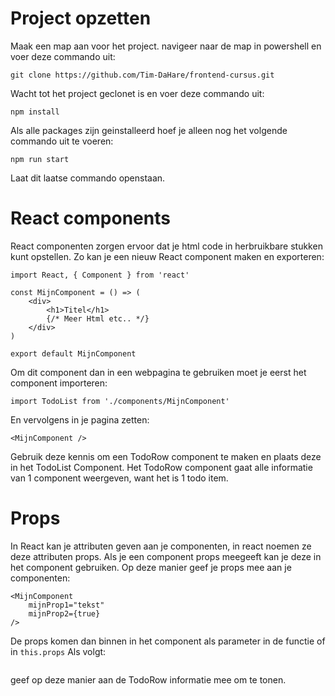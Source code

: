 # Project opzetten
Maak een map aan voor het project.
navigeer naar de map in powershell en voer deze commando uit: 
```
git clone https://github.com/Tim-DaHare/frontend-cursus.git
```
Wacht tot het project geclonet is en voer deze commando uit: 
```
npm install
```
Als alle packages zijn geinstalleerd hoef je alleen nog het volgende commando uit te voeren:
```
npm run start
```
Laat dit laatse commando openstaan.

# React components
React componenten zorgen ervoor dat je html code in herbruikbare stukken kunt opstellen.
Zo kan je een nieuw React component maken en exporteren:
```
import React, { Component } from 'react'

const MijnComponent = () => (
    <div>
        <h1>Titel</h1>
        {/* Meer Html etc.. */}
    </div>
)

export default MijnComponent
```
Om dit component dan in een webpagina te gebruiken moet je eerst het component importeren:
```
import TodoList from './components/MijnComponent'
```
En vervolgens in je pagina zetten:
```
<MijnComponent />
```

Gebruik deze kennis om een TodoRow component te maken en plaats deze in het TodoList Component.
Het TodoRow component gaat alle informatie van 1 component weergeven, want het is 1 todo item.

# Props
In React kan je attributen geven aan je componenten, in react noemen ze deze attributen props.
Als je een component props meegeeft kan je deze in het component gebruiken.
Op deze manier geef je props mee aan je componenten: 
```
<MijnComponent 
    mijnProp1="tekst"
    mijnProp2={true}
/>
```
De props komen dan binnen in het component als parameter in de functie of in ```this.props```
Als volgt:
```

```
geef op deze manier aan de TodoRow informatie mee om te tonen. 
